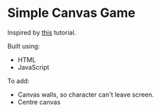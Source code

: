 # Simple Canvas Game

Inspired by [this](http://www.lostdecadegames.com/how-to-make-a-simple-html5-canvas-game/) tutorial.

Built using:

- HTML
- JavaScript

To add:
  - Canvas walls, so character can't leave screen.
  - Centre canvas
